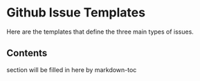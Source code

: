# Github Issue Templates

Here are the templates that define the three main types of issues.

<!-- ToC start -->

## Contents

section will be filled in here by markdown-toc

<!-- ToC end -->

<!-- 
# to regenerate this file:
markdown-toc README.md --replace --skip-headers 2 --inline --header "##  Contents"
-->
